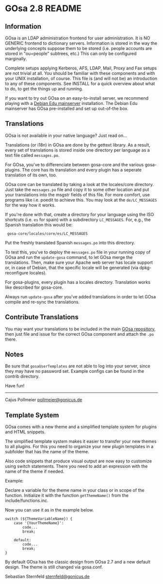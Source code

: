 # GOsa 2.8 README

## Information

GOsa is an LDAP administration frontend for user administration. It
is NO GENERIC frontend to dictionary servers. Information is stored
in the way the underlying concepts suppose them to be stored (i.e.
people accounts are stored in "ou=people" subtrees, etc.) This can
only be configured marginally.

Complete setups applying Kerberos, AFS, LDAP, Mail, Proxy and Fax setups
are not trivial at all. You should be familiar with these components and
with your UNIX installation, of course. This file is (and will not be)
an introduction to any of these components. See INSTALL for a quick
overview about what to do, to get the things up and running.

If you want to try out GOsa on an easy-to-install server, we recommend
playing with a
[Debian Edu mainserver](https://wiki.debian.org/DebianEdu/Documentation/Stretch/Installation)
installation. The Debian Edu mainserver has GOsa pre-installed and set up
out-of-the box.


## Translations

GOsa is not available in your native language? Just read on...

Translations (or i18n) in GOsa are done by the gettext library. As a
result, every set of translations is stored inside one directory
per language as a text file called ``messages.po``.

For GOsa, you've to differenciate between gosa-core and the various
gosa-plugins. The core has its translation and every plugin has a
seperate translation of its own, too.

GOsa core can be translated by taking a look at the locales/core
directory. Just take the ``messages.po`` file and copy it to some other
location and put your translations into the msgstr fields of this file.
For more comfort, use programs like i.e. poedit to achieve this. You may
look at the ``de/LC_MESSAGES`` for the way how it works.

If you're done with that, create a directory for your language using the
ISO shortcuts (i.e. ``es`` for spain) with a subdirectory
``LC_MESSAGES``. For, e.g., the Spanish translation this would be:

```
 gosa-core/locales/core/es/LC_MESSAGES
```

Put the freshly translated Spanish ``messages.po`` into this directory.

To test this, you've to deploy the ``messages.po`` file in your running
copy of GOsa and run the ``update-gosa`` command, to let GOsa merge the
translations. Then, make sure your Apache web server has locale support
or, in case of Debian, that the specific locale will be generated (via
dpkg-reconfigure locales).

For gosa-plugins, every plugin has a locales directory. Translation works
like described for gosa-core.

Always run ``update-gosa`` after you've added translations in order to
let GOsa compile and re-sync the translations.


## Contribute Translations

You may want your translations to be included in the main [GOsa
repository](https://github.com/gosa-project), then just file and issue
for the correct GOsa component and attach the ``.po`` there.


## Notes

Be sure that ``gosaUserTemplates`` are not able to log into your server,
since they may have no password set. Example configs can be found in the
contrib directory.

Have fun!

---
Cajus Pollmeier <pollmeier@gonicus.de>


## Template System

GOsa comes with a new theme and a simplified template system for plugins and HTML snippets.

The simplified template system makes it easier to transfer your new themes to all plugins. 
For this you need to organize your new plugin templates in a subfolder that has the name of the theme. 

Also code snippets that produce visual output are now easy to customize using switch statements. 
There you need to add an expression with the name of the theme if needed.

Example:

Declare a variable for the theme name in your class or in scope of the function.
Initialize it with the function `getThemeName()` from the include/functions.inc.

Now you can use it as in the example below.

```
switch (${ThemeVariableName}) {
    case '{YourThemeName}':
        code...
        break;

    default:
        code...
        break;
}
```

By default GOsa has the classic design from GOsa 2.7 and a new default design.
The theme is still changed via gosa.conf.

Sebastian Sternfeld <sternfeld@gonicus.de>
